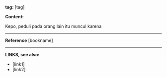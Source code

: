 **tag:** [tag]


**Content:**

Kepo, peduli pada orang lain itu muncul karena 

---
**Reference**
[bookname]

---
**LINKS, see also:**
- [link1]
- [link2]